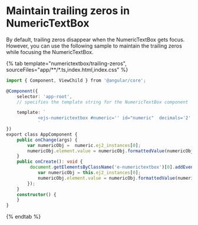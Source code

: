 # Maintain trailing zeros in NumericTextBox

By default, trailing zeros disappear when the NumericTextBox gets focus. However, you can use the following sample to maintain the trailing zeros while focusing the NumericTextBox.

{% tab template="numerictextbox/trailing-zeros", sourceFiles="app/**/*.ts,index.html,index.css" %}

```typescript
import { Component, ViewChild } from '@angular/core';

@Component({
    selector: 'app-root',
    // specifies the template string for the NumericTextBox component

    template: `
            <ejs-numerictextbox #numeric='' id="numeric"  decimals='2' format='n2' value='10'  placeholder= 'NumericTextBox' floatLabelType= 'Always' (change)="onChange($event)" (created)="onCreate($event)" ></ejs-numerictextbox>
            `
})
export class AppComponent {
    public onChange(args) {
        var numericObj =  numeric.ej2_instances[0];
        numericObj.element.value = numericObj.formattedValue(numericObj.decimals, +numericObj.element.value);
    }
    public onCreate(): void {
         document.getElementsByClassName('e-numerictextbox')[0].addEventListener('focus',function(){
            var numericObj = this.ej2_instances[0];
            numericObj.element.value = numericObj.formattedValue(numericObj.decimals, +numericObj.element.value);
        });
    }
    constructor() {
    }
}

```

{% endtab %}